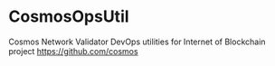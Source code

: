 # CosmosOpsUtil
Cosmos Network Validator DevOps utilities for Internet of Blockchain project https://github.com/cosmos

